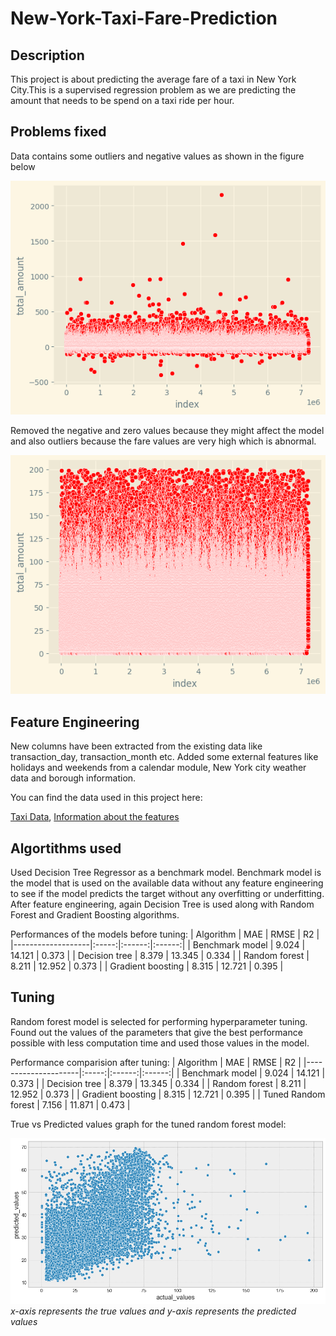 # New-York-Taxi-Fare-Prediction
## Description
This project is about predicting the average fare of a taxi in New York City.This is a supervised regression problem as we are predicting the amount that needs to be spend on a taxi ride per hour.

## Problems fixed
Data contains some outliers and negative values as shown in the figure below

![Graph with all the data](/images/total_values_graph.png)

Removed the negative and zero values because they might affect the model and also outliers because the fare values are very high which is abnormal.

![Graph without outliers and negative values](/images/values_graph_without_outliers_and_negative.png)


## Feature Engineering
New columns have been extracted from the existing data like transaction_day, transaction_month etc. Added some external features like holidays and weekends from a calendar module, New York city weather data and borough information.

You can find the data used in this project here:

[Taxi Data](https://www.nyc.gov/site/tlc/about/tlc-trip-record-data.page),
[Information about the features](file:///D:/New-York-Taxi-Price-Prediction/Data/data_dictionary_trip_records_yellow.pdf)

## Algortithms used
Used Decision Tree Regressor as a benchmark model. Benchmark model is the model that is used on the available data without any feature engineering to see if the model predicts the target without any overfitting or underfitting. 
After feature engineering, again Decision Tree is used along with Random Forest and Gradient Boosting algorithms.

Performances of the models before tuning:
| Algorithm         |  MAE  |  RMSE  |   R2   |
|-------------------|:-----:|:------:|:------:|
| Benchmark model   | 9.024 | 14.121 | 0.373 |
| Decision tree     | 8.379 | 13.345 | 0.334 |
| Random forest     | 8.211 | 12.952 | 0.373 |
| Gradient boosting | 8.315 | 12.721 | 0.395 |

## Tuning
Random forest model is selected for performing hyperparameter tuning. Found out the values of the parameters that give the best performance possible with less computation time and used those values in the model.

Performance comparision after tuning:
| Algorithm           |  MAE  |  RMSE  |   R2   |
|---------------------|:-----:|:------:|:------:|
| Benchmark model     | 9.024 | 14.121 | 0.373 |
| Decision tree       | 8.379 | 13.345 | 0.334 |
| Random forest       | 8.211 | 12.952 | 0.373 |
| Gradient boosting   | 8.315 | 12.721 | 0.395 |
| Tuned Random forest | 7.156 | 11.871 | 0.473 |

True vs Predicted values graph for the tuned random forest model:

![true vs predicted values graph](/images/tuned_random_forest.png)
*x-axis represents the true values and y-axis represents the predicted values*
